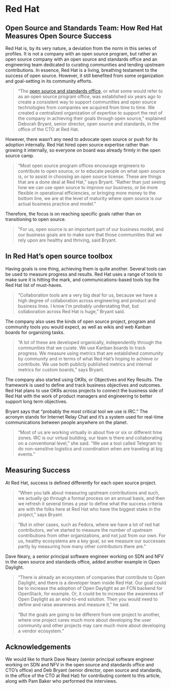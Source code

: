 # Red Hat

## Open Source and Standards Team: How Red Hat Measures Open Source Success

Red Hat is, by its very nature, a deviation from the norm in this series of profiles. It is not a company with an open source program, but rather an open source company with an open source and standards office and an engineering team dedicated to curating communities and tending upstream contributions. In essence, Red Hat is a living, breathing testament to the success of open source. However, it still benefited from some organization and goal-setting in its community efforts.

> “The [open source and standards office](http://community.redhat.com/), or what some would refer to as an open source program office, was established six years ago to create a consistent way to support communities and open source technologies from companies we acquired from time to time. We created a centralized organization of expertise to support the rest of the company in achieving their goals through open source,” explained Deborah Bryant, senior director, open source and standards, in the office of the CTO at Red Hat.

However, there wasn’t any need to advocate open source or push for its adoption internally. Red Hat hired open source expertise rather than growing it internally, so everyone on board was already firmly in the open source camp.

> “Most open source program offices encourage engineers to contribute to open source, or to educate people on what open source is, or to assist in choosing an open source license. These are things that are a done deal at Red Hat,” says Bryant. “Rather than just seeing how we can use open source to improve our business, or be more flexible in operational efficiencies, or bringing more money to the bottom line, we are at the level of maturity where open source is our actual business practice and model.”

Therefore, the focus is on reaching specific goals rather than on transitioning to open source.

> "For us, open source is an important part of our business model, and our business goals are to make sure that those communities that we rely upon are healthy and thriving, said Bryant.

## In Red Hat’s open source toolbox

Having goals is one thing, achieving them is quite another. Several tools can be used to measure progress and results. Red Hat uses a range of tools to make sure it is hitting the mark, and communications-based tools top the Red Hat list of must-haves.

> “Collaboration tools are a very big deal for us, because we have a high degree of collaboration across engineering and product and business lines. I know I'm probably understating that, but collaboration across Red Hat is huge,” Bryant said.

The company also uses the kinds of open source project, program and community tools you would expect, as well as wikis and web Kanban boards for organizing tasks.

> “A lot of these are developed organically, independently through the communities that we curate. We use Kanban boards to track progress. We measure using metrics that are established community by community and in terms of what Red Hat’s hoping to achieve or contribute. We use both publicly published metrics and internal metrics for custom boards,” says Bryant.

The company also started using OKRs, or Objectives and Key Results. The framework is used to define and track business objectives and outcomes. Red Hat plans to use OKRs across projects to connect the business side of Red Hat with the work of product managers and engineering to better support long term objectives.

Bryant says that “probably the most critical tool we use is IRC.” The acronym stands for Internet Relay Chat and it’s a system used for real-time communications between people anywhere on the planet.

> “Most of us are working virtually in about five or six or different time zones. IRC is our virtual building, our team is there and collaborating on a conventional level,” she said. “We use a tool called Telegram to do non-sensitive logistics and coordination when are traveling at big events.”

## Measuring Success

At Red Hat, success is defined differently for each open source project.

> “When you talk about measuring upstream contributions and such, we actually go through a formal process on an annual basis, and then we refresh it several times a year to define what the success criteria are with the folks here at Red Hat who have the biggest stake in the project,” says Bryant.

> “But in other cases, such as Fedora, where we have a lot of red hat contributors, we've started to measure the number of upstream contributions from other organizations, and not just from our own. For us, healthy ecosystems are a key goal, so we measure our successes partly by measuring how many other contributors there are.”

Dave Neary, a senior principal software engineer working on SDN and NFV in the open source and standards office, added another example in Open Daylight.

> “There is already an ecosystem of companies that contribute to Open Daylight, and there is a developer team inside Red Hat. Our goal could be to increase the adoption of Open Daylight as an FCN backend for OpenStack, for example. Or, it could be to increase the awareness of Open Daylight as an end-to-end solution. Then you would need to define and raise awareness and measure it,” he said.

> “But the goals are going to be different from one project to another, where one project cares much more about developing the user community and other projects may care much more about developing a vendor ecosystem.”

## Acknowledgements

We would like to thank Dave Neary (senior principal software engineer working on SDN and NFV in the open source and standards office and CTO’s office) and Deb Bryant (senior director, open source and standards, in the office of the CTO at Red Hat) for contributing content to this article, along with Pam Baker who performed the interviews.

